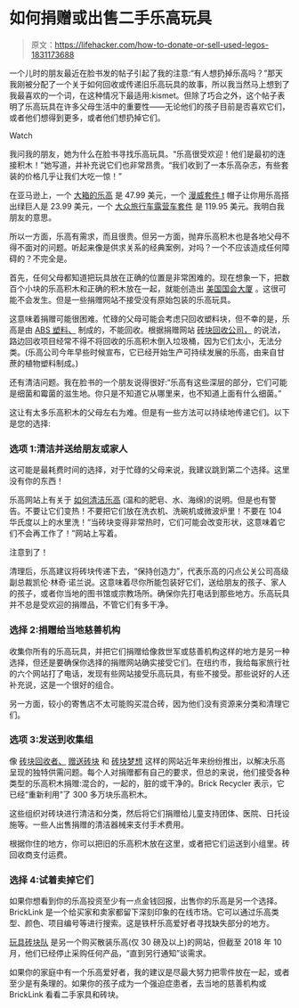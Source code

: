 # 如何捐赠或出售二手乐高玩具

> 原文：<https://lifehacker.com/how-to-donate-or-sell-used-legos-1831173688>

一个儿时的朋友最近在脸书发的帖子引起了我的注意:“有人想扔掉乐高吗？”那天我刚被分配了一个关于如何回收或传递旧乐高玩具的故事，所以我当然马上想到了我最喜欢的一个词，在这种情况下最适用:kismet。但除了巧合之外，这个帖子表明了乐高玩具在许多父母生活中的重要性——无论他们的孩子目前是否喜欢它们，或者他们想得到更多，或者他们想扔掉它们。

Watch

我问我的朋友，她为什么在脸书寻找乐高玩具。“乐高很受欢迎！他们是最初的连接积木！”她写道，并补充说它们也非常昂贵。“我们收到了一本乐高杂志，有些套装的价格几乎让我们大吃一惊！”

在亚马逊上，一个 [大箱的乐高](https://www.amazon.com/LEGO-Classic-Large-Creative-Brick/dp/B00NHQF6MG/ref=sr_1_8?asc_campaign=InlineText&asc_refurl=https://lifehacker.com/how-to-donate-or-sell-used-legos-1831173688&asc_source=&ie=UTF8&keywords=lego&qid=1544628804&s=toys-and-games&sr=1-8&tag=kinjalifehackerlink-20) 是 47.99 美元，一个 [漫威套件 t](https://www.amazon.com/LEGO-Marvel-Super-Heroes-Avengers/dp/B078C8HZ1P/ref=sr_1_11?asc_campaign=InlineText&asc_refurl=https://lifehacker.com/how-to-donate-or-sell-used-legos-1831173688&asc_source=&ie=UTF8&keywords=lego&qid=1544628804&s=toys-and-games&sr=1-11&tag=kinjalifehackerlink-20) 帽子让你用乐高搭出绿巨人是 23.99 美元，一个 [大众旅行车露营车套件](https://www.amazon.com/LEGO-Creator-Expert-Volkswagen-Construction/dp/B014QRO0W6/ref=sr_1_15?asc_campaign=InlineText&asc_refurl=https://lifehacker.com/how-to-donate-or-sell-used-legos-1831173688&asc_source=&ie=UTF8&keywords=lego&qid=1544628804&s=toys-and-games&sr=1-15&tag=kinjalifehackerlink-20) 是 119.95 美元。我明白我朋友的意思。

所以一方面，乐高有需求，而且很贵。但另一方面，抛弃乐高积木也是各地父母不得不面对的问题。听起来像是供求关系的经典案例，对吗？一个不应该造成任何障碍的？不完全是。

首先，任何父母都知道把玩具放在正确的位置是非常困难的。现在想象一下，把数百个小块的乐高积木和正确的积木放在一起，就能创造出 [美国国会大厦](https://www.amazon.com/LEGO-Architecture-United-Capitol-Building/dp/B01CVGV5H2/ref=sr_1_10?asc_campaign=InlineText&asc_refurl=https://lifehacker.com/how-to-donate-or-sell-used-legos-1831173688&asc_source=&ie=UTF8&keywords=lego&qid=1544628804&s=toys-and-games&sr=1-10&tag=kinjalifehackerlink-20) 。这很可能不会发生。但是一些捐赠网站不接受没有原始包装的乐高玩具。

这意味着捐赠可能很困难。忙碌的父母可能会考虑只回收塑料块，但不幸的是，乐高是由 [ABS 塑料、](https://en.wikipedia.org/wiki/Acrylonitrile_butadiene_styrene) 制成的，不能回收。根据捐赠网站 [砖块回收公司，](https://www.brickrecycler.com/are-legos-recyclable/) 的说法，路边回收项目经常不得不将回收的乐高积木倒入垃圾桶，因为它们太小，无法分类。(乐高公司今年早些时候宣布，它已经开始生产可持续发展的乐高，由来自甘蔗的植物塑料制成。)

还有清洁问题。我在脸书的一个朋友说得很好:“乐高有这些深层的部分，它们可能是细菌和霉菌的滋生地。你只是不知道它从哪里来，也不知道上面有什么细菌。”

这让有太多乐高积木的父母左右为难。但是有一些方法可以持续地传递它们。以下是您的选择:

### **选项 1:清洁并送给朋友或家人**

这可能是最耗费时间的选择，对于忙碌的父母来说，我建议跳到第二个选择。这里没有你的东西！

乐高网站上有关于 [如何清洁乐高](https://www.lego.com/en-us/service/help/bricks-building/brick-facts/cleaning-your-lego-bricks-408100000007835) (温和的肥皂、水、海绵)的说明。但是也有警告。不要让它们变热！不要把它们放在洗衣机、洗碗机或微波炉里！不要在 104 华氏度以上的水里洗！“当砖块变得非常热时，它们可能会改变形状，这意味着它们不会再工作了！”网站上写着。

注意到了！

清理后，乐高建议将砖块传递下去，“保持创造力”，代表乐高的闪点公关公司高级副总裁凯伦·林奇·诺兰说。这意味着尽你所能包装好它们，送给朋友的孩子、家人的孩子，或者你当地的图书馆或宗教场所。确保你先打电话到那些地方。乐高玩具并不总是受欢迎的捐赠品，不管它们有多干净。

### **选择 2:捐赠给当地慈善机构**

收集你所有的乐高玩具，并把它们捐赠给像救世军或慈善机构这样的地方是另一种选择，但还是要确保你选择的捐赠网站确实接受它们。在纽约市，我给每家旅行社的六个网站打了电话，发现有些网站接受乐高玩具，有些不接受。那些说好的人还补充说，这是一个很好的组合。

另一方面，较小的寄售店不太可能购买混合砖，因为他们没有资源来分类和清理它们。

### **选项 3:发送到收集组**

像 [砖块回收者、](https://www.brickrecycler.com/) [赠送砖块](http://thegivingbrick.org/index.html) 和 [砖块梦想](http://www.brickdreams.org/) 这样的网站近年来纷纷推出，以解决乐高呈现的独特供需问题。每个人对捐赠都有自己的要求，但总的来说，他们接受各种类型的乐高积木捐赠:混合的，一起的，脏的或干净的。Brick Recycler 表示，它已经“重新利用”了 300 多万块乐高积木。

这些组织对砖块进行清洁和分类，然后将它们捐赠给儿童支持团体、医院、日托设施等。一些人出售捐赠的清洁器械来支付手术费用。

根据你住的地方，你可以把旧的乐高积木放在这里，或者把它们运送到小组里。砖回收商支付运费。

### **选择 4:试着卖掉它们**

如果你想看到你的乐高投资至少有一点金钱回报，出售你的乐高是另一个选择。BrickLink 是一个给买家和卖家都留下深刻印象的在线市场。它可以通过乐高类型、颜色、项目编号等进行搜索。这是铁杆乐高爱好者寻找缺失部分的地方。

[玩具砖块队](https://www.toybrickbrigade.com/we-buy-lego/) 是另一个购买散装乐高(仅 30 磅及以上)的网站，但截至 2018 年 10 月，他们已经停止采购任何产品，“直到另行通知”谈需求。

如果你的家庭中有一个乐高爱好者，我的建议是尽最大努力把零件放在一起，或者至少是有条理的。如果你的孩子成为一个强迫症患者，去当地的慈善机构或 BrickLink 看看二手家具和砖块。